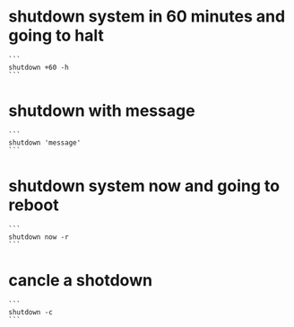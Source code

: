 # shutdown system in 60 minutes and going to halt

    ```
    shutdown +60 -h
    ```
# shutdown with message

    ```
    shutdown 'message'
    ```
# shutdown system now and going to reboot

    ```
    shutdown now -r
    ```

# cancle a shotdown

    ```
    shutdown -c
    ```
